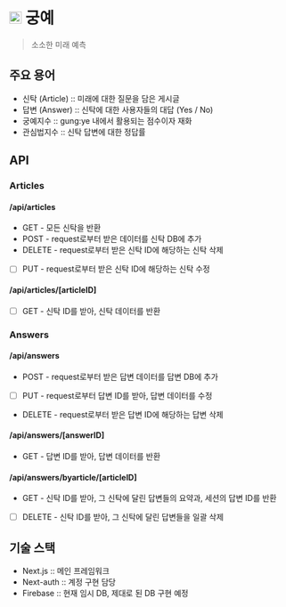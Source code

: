 # <img src="./public/favicon.ico" height="22px"> 궁예

> 소소한 미래 예측

## 주요 용어

- 신탁 (Article) :: 미래에 대한 질문을 담은 게시글
- 답변 (Answer) :: 신탁에 대한 사용자들의 대답 (Yes / No)
- 궁예지수 :: gung:ye 내에서 활용되는 점수이자 재화
- 관심법지수 :: 신탁 답변에 대한 정답률

## API

### Articles

#### /api/articles

- GET - 모든 신탁을 반환
- POST - request로부터 받은 데이터를 신탁 DB에 추가
- DELETE - request로부터 받은 신탁 ID에 해당하는 신탁 삭제
- [ ] PUT - request로부터 받은 신탁 ID에 해당하는 신탁 수정

#### /api/articles/[articleID]

- [ ] GET - 신탁 ID를 받아, 신탁 데이터를 반환

### Answers

#### /api/answers

- POST - request로부터 받은 답변 데이터를 답변 DB에 추가
- [ ] PUT - request로부터 답변 ID를 받아, 답변 데이터를 수정
- DELETE - request로부터 받은 답변 ID에 해당하는 답변 삭제

#### /api/answers/[answerID]

- GET - 답변 ID를 받아, 답변 데이터를 반환

#### /api/answers/byarticle/[articleID]

- GET - 신탁 ID를 받아, 그 신탁에 달린 답변들의 요약과, 세션의 답변 ID를 반환
- [ ] DELETE - 신탁 ID를 받아, 그 신탁에 달린 답변들을 일괄 삭제

## 기술 스택
- Next.js :: 메인 프레임워크
- Next-auth :: 계정 구현 담당
- Firebase :: 현재 임시 DB, 제대로 된 DB 구현 예정